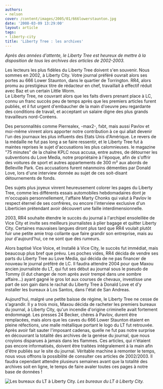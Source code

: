 ```yaml
---
authors:
- nelson
cover: /content/images/2005/01/666lowerstaunton.jpg
date: '2008-03-09 13:29:00'
layout: article
tags:
- liberty-city
title: 'Liberty Tree : les archives'
---
```



_Après des années d'attente, le Liberty Tree est heureux de mettre à la disposition de tous les archives des articles de 2002-2003._

Les lecteurs les plus fidèles du Liberty Tree doivent s'en souvenir. Nous sommes en 2002, à Liberty City. Votre journal préféré ouvrait alors ses portes au 666 Lower Staunton, dans le quartier de Torrington. RR4, alors promu au prestigieux titre de rédacteur en chef, travaillait à effectif réduit avec Baz et un certain Little Worm.  
Le Liberty Tree, ne couvrant alors que les faits divers prenant place à LC, connu un franc succès peu de temps après que les premiers articles furent publiés, et il fut urgent d'embaucher de la main d'oeuvre peu regardante des conditions de travail, et acceptant un salaire digne des plus grands travailleurs nord-Coréens.

Des personnalités comme Pierrealex, -max2-, fxbt, mais aussi Pavlov et moi-même vinrent alors apporter notre contribution à ce qui allait devenir l'un des journaux les plus influents des Etats Unis d'Amérique. Le revers de la médaille ne fut pas long a se faire ressentir, et le Liberty Tree fut à maintes reprises le sujet d'accusations les plus calomnieuses. le magazine "75 minutes" de la chaîne KPLC nous accusa, entre autres, de détourner les subventions du Love Media, notre propriétaire à l'époque, afin de s'offrir des voitures de sport et autres appartements de 300 m² aux abords de Belleville Park. Ces accusations furent néanmoins démenties par Donald Love, lors d'une interview donnée au sujet de ces soit-disant détournements de fonds.

Des sujets plus joyeux vinrent heureusement colorer les pages du Liberty Tree, comme les différents essais automobiles hebdomadaires dont je m'occupais personnellement, l'affaire Marty Chonks qui valut à Pavlov le respect éternel de ses confrères, ou encore l'interview exclusive d'un Liberticien prétendant avoir découvert une faille interdimensionnelle.

2003, RR4 souhaite étendre le succès du journal à l'archipel ensoleillée de Vice City et invite ses meilleurs journalistes à plier bagage et quitter Liberty City. Certaines mauvaises langues diront plus tard que RR4 voulait plutôt fuir une petite amie trop collante que faire grandir son entreprise, mais au jour d'aujourd'hui, ce ne sont que des rumeurs.

Alors baptisé Vice Voice, et Installé à Vice City, le succès fut immédiat, mais beaucoup plus bref que prévu. Les poches vides, RR4 décida de vendre ses parts du Liberty Tree au Love Media, qui décida de ne pas financer de nouveau le journal préféré de LC. Il faudra attendre 2004 pour que Maxou ancien journaliste du LT, qui fut ses début au journal sous le pseudo de Tommy (il dut changer de nom après avoir trempé dans une sombre affaire...) ayant gagné le gros lot aux courses de chevaux, investisse une part de son gain dans le rachat du Liberty Tree à Donald Love et d'y installer les bureaux à Los Santos, dans l'état de San Andreas.

Aujourd'hui, malgré une petite baisse de régime, le Liberty Tree ne cesse de s'agrandir. Il y a trois mois, Maxou décida de racheter les premiers bureaux du journal, à Liberty City, qu'un incendie d'origine criminelle avait fortement endommagé. Les presses 24 Becker, chères à Pavlov, durent être remplacées, mais alors que les caves du 666 Lower Staunton étaient en pleine réfections, une malle métallique portant le logo du LT fut retrouvée. Après avoir fait sauter l'imposant cadenas, quelle ne fut pas notre surprise en découvrant la totalité des archives de la genèse du journal, que nous croyions disparues à jamais dans les flammes. Ces articles, qui n'étaient pas encore informatisés, doivent être traitées intégralement à la main afin d'être publiés sur le site du journal. Véritable machine à remonter le temps, nous vous offrons la possibilité de consulter ces articles de 2002/2003. Il faudra cependant attendre plusieurs semaines avant que la totalité des archives soit en ligne, le temps de faire avaler toutes ces pages à notre base de données !

![Les bureaux du LT à Liberty City.](/content/images/2005/01/666lowerstaunton.jpg)
_Les bureaux du LT à Liberty City._